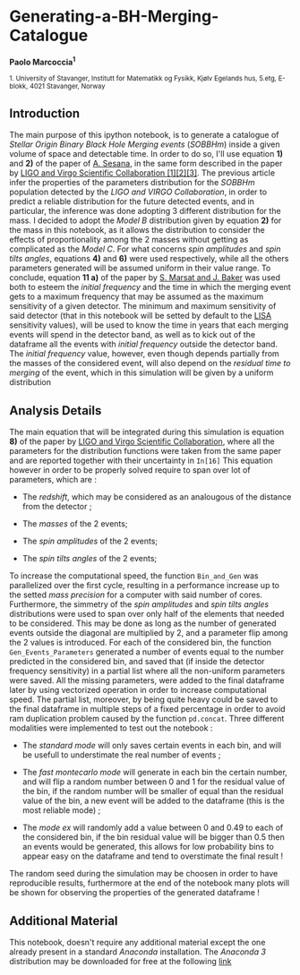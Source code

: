# Generating-a-BH-Merging-Catalogue
**Paolo Marcoccia<sup>1</sup>**

<sub>1. University of Stavanger, Institutt for Matematikk og Fysikk, Kjølv Egelands hus, 5.etg, E-blokk, 4021 Stavanger, Norway </sub> 
## Introduction ##

The main purpose of this ipython notebook, is to generate a catalogue of _Stellar Origin Binary Black Hole Merging events_ (_SOBBHm_) inside a given volume of space and detectable time.
In order to do so, I'll use equation **1)** and **2)** of the paper of [A. Sesana](https://arxiv.org/abs/1602.06951), in the same form described in the paper by [LIGO and Virgo Scientific Collaboration [1]](https://arxiv.org/abs/2111.03634)[[2]](https://arxiv.org/abs/2010.14533)[[3]](https://arxiv.org/abs/1811.12940).
The previous article infer the properties of the parameters distribution for the _SOBBHm_ population detected by the _LIGO and VIRGO Collaboration_, in order to predict a reliable distribution for the future detected events, and in particular, the inference was done adopting 3 different distribution for the mass.
I decided to adopt the _Model B_ distribution given by equation **2)** for the mass in this notebook, as it allows the distribution to consider the effects of proportionality among the 2 masses without getting as complicated as the _Model C_.
For what concerns _spin amplitudes_ and _spin tilts angles_, equations **4)** and **6)** were used respectively, while all the others parameters generated will be assumed uniform in their value range.
To conclude, equation **11 a)** of the paper by [S. Marsat and J. Baker](https://arxiv.org/abs/1806.10734) was used both to esteem the _initial frequency_ and the time in which the merging event gets to a maximum frequency that may be assumed as the maximum sensitivity of a given detector.
The minimum and maximum sensitivity of said detector (that in this notebook will be setted by default to the [LISA](https://www.elisascience.org/) sensitivity values), will be used to know the time in years that each merging events will spend in the detector band, as well as to kick out of the dataframe all the events with _initial frequency_ outside the detector band.
The _initial frequency_ value, however, even though depends partially from the masses of the considered event, will also depend on the _residual time to merging_ of the event, which in this simulation will be given by a uniform distribution

## Analysis Details ##

The main equation that will be integrated during this simulation is equation **8)** of the paper by [LIGO and Virgo Scientific Collaboration](https://arxiv.org/abs/1811.12940), where all the parameters for the distribution functions were taken from the same paper and are reported together with their uncertainty in <code>In[16]</code>
This equation however in order to be properly solved require to span over lot of parameters, which are :

- The _redshift_, which may be considered as an analougous of the distance from the detector ;

- The _masses_ of the 2 events;

- The _spin amplitudes_ of the 2 events;

- The _spin tilts angles_ of the 2 events;

To increase the computational speed, the function <code>Bin_and_Gen</code> was parallelized over the first cycle, resulting in a performance increase up to the setted _mass precision_ for a computer with said number of cores.
Furthermore, the simmetry of the _spin amplitudes_ and _spin tilts angles_ distributions were used to span over only half of the elements that needed to be considered.
This may be done as long as the number of generated events outside the diagonal are multiplied by 2, and a parameter flip among the 2 values is introduced.
For each of the considered bin, the function <code>Gen_Events_Parameters</code> generated a number of events equal to the number predicted in the considered bin, and saved that (if inside the detector frequency sensitivity) in a partial list where all the non-uniform parameters were saved.
All the missing parameters, were added to the final dataframe later by using vectorized operation in order to increase computational speed.
The partial list, moreover, by being quite heavy could be saved to the final dataframe in multiple steps of a fixed percentage in order to avoid ram duplication problem caused by the function <code>pd.concat</code>.
Three different modalities were implemented to test out the notebook :

- The _standard mode_ will only saves certain events in each bin, and will be usefull to understimate the real number of events ;

- The _fast montecarlo mode_ will generate in each bin the certain number, and will flip a random number between 0 and 1 for the residual value of the bin, if the random number will be smaller of equal than the residual value of the bin, a new event will be added to the dataframe (this is the most reliable mode) ;

- The _mode ex_ will randomly add a value between 0 and 0.49 to each of the considered bin, if the bin residual value will be bigger than 0.5 then an events would be generated, this allows for low probability bins to appear easy on the dataframe and tend to overstimate the final result !

The random seed during the simulation may be choosen in order to have reproducible results, furthermore at the end of the notebook many plots will be shown for observing the properties of the generated dataframe !

## Additional Material ##

This notebook, doesn't require any additional material except the one already present in a standard _Anaconda_ installation.
The _Anaconda 3_ distribution may be downloaded for free at the following [link](https://www.anaconda.com/products/individual)

